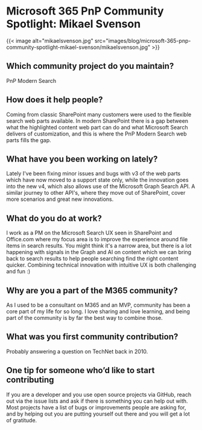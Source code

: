 # Microsoft 365 PnP Community Spotlight: Mikael Svenson

{{< image alt="mikaelsvenson.jpg" src="images/blog/microsoft-365-pnp-community-spotlight-mikael-svenson/mikaelsvenson.jpg" >}}

## Which community project do you maintain? 

PnP Modern Search 

## How does it help people?  

Coming from classic SharePoint many customers were used to the flexible search web parts available. In modern SharePoint there is a gap between what the highlighted content web part can do and what Microsoft Search delivers of customization, and this is where the PnP Modern Search web parts fills the gap. 

## What have you been working on lately? 

Lately I've been fixing minor issues and bugs with v3 of the web parts which have now moved to a support state only, while the innovation goes into the new v4, which also allows use of the Microsoft Graph Search API. A similar journey to other API's, where they move out of SharePoint, cover more scenarios and great new innovations. 

## What do you do at work? 

I work as a PM on the Microsoft Search UX seen in SharePoint and Office.com where my focus area is to improve the experience around file items in search results. You might think it's a narrow area, but there is a lot happening with signals in the Graph and AI on content which we can bring back to search results to help people searching find the right content quicker. Combining technical innovation with intuitive UX is both challenging and fun :) 

## Why are you a part of the M365 community?  

As I used to be a consultant on M365 and an MVP, community has been a core part of my life for so long. I love sharing and love learning, and being part of the community is by far the best way to combine those. 

## What was you first community contribution? 

Probably answering a question on TechNet back in 2010. 

## One tip for someone who’d like to start contributing 

 If you are a developer and you use open source projects via GitHub, reach out via the issue lists and ask if there is something you can help out with. Most projects have a list of bugs or improvements people are asking for, and by helping out you are putting yourself out there and you will get a lot of gratitude. 
